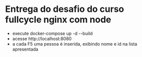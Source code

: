 # Entrega do desafio do curso fullcycle nginx com node

- execute docker-compose up -d --build
- acesse http://localhost:8080
- a cada F5 uma pessoa é inserida, exibindo nome e id na lista apresentada
